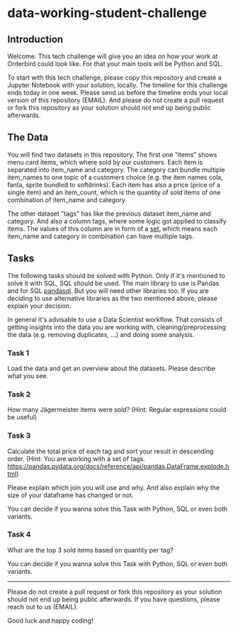 # data-working-student-challenge

## Introduction

Welcome. This tech challenge will give you an idea on how your work at Orderbird could look like. For that your main tools will be Python and SQL.

To start with this tech challenge, please copy this repository and create a Jupyter Notebook with your solution, locally. The timeline for this challenge ends today in one week. Please send us before the timeline ends your local version of this repository (EMAIL). And please do not create a pull request or fork this repository as your solution should not end up being public afterwards.

## The Data

You will find two datasets in this repository. The first one "items" shows menu card items, which where sold by our customers. Each item is separated into item_name and category. The category can bundle multiple item_names to one topic of a customers choice (e.g. the item names cola, fanta, sprite bundled to softdrinks). Each item has also a price (price of a single item) and an item_count, which is the quantity of sold items of one combination of item_name and category.

The other dataset "tags" has like the previous dataset item_name and category. And also a column tags, where some logic got applied to classify items. The values of this column are in form of a [set](https://docs.python.org/3/tutorial/datastructures.html#sets), which means each item_name and category in combination can have multiple tags.

## Tasks

The following tasks should be solved with Python. Only if it's mentioned to solve it with SQL, SQL should be used. The main library to use is Pandas and for SQL [pandasql](https://pypi.org/project/pandasql/). But you will need other libraries too. If you are deciding to use alternative libraries as the two mentioned above, please explain your decision.

In general it's advisable to use a Data Scientist workflow. That consists of getting insights into the data you are working with, cleaning/preprocessing the data (e.g. removing duplicates, ...) and doing some analysis.

### Task 1

Load the data and get an overview about the datasets. Please describe what you see.

### Task 2

How many Jägermeister items were sold? (Hint: Regular expressions could be useful)

### Task 3

Calculate the total price of each tag and sort your result in descending order. (Hint: You are working with a set of tags. https://pandas.pydata.org/docs/reference/api/pandas.DataFrame.explode.html)

Please explain which join you will use and why. And also explain why the size of your dataframe has changed or not.

You can decide if you wanna solve this Task with Python, SQL or even both variants.

### Task 4

What are the top 3 sold items based on quantity per tag?

You can decide if you wanna solve this Task with Python, SQL or even both variants.

---

Please do not create a pull request or fork this repository as your solution should not end up being public afterwards. If you have questions, please reach out to us (EMAIL).

Good luck and happy coding!
